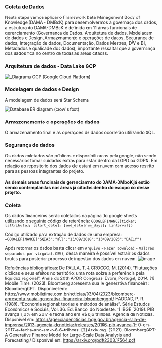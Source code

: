 ### Coleta de Dados


Nesta etapa vamos aplicar o Framework Data Management Body of Knowledge (DAMA - DMBoK) para desenvolvermos a governaça dos dados, a estrutura do DAMA-DMBoK é definida em 11 áreas funcionais de gerenciamento (Governança de Dados, Arquitetura de dados, Modelagem de dados e Design, Armazenamento e operações de dados, Segurança de dados, Integração de dados, Documentação, Dados Mestres, DW e BI, Metadados e qualidade dos dados), importante ressaltar que a governança dos dados fica no centro de todas as áreas citadas.






### Arquitetura de dados - Data Lake GCP

![_Diagrama GCP (Google Cloud Platform)](https://github.com/amandacordeiro/data_on_cloud/assets/50846753/00ae8f89-e9f6-4923-9fb5-b16b611a3be2)



### Modelagem de dados e Design


A modelagem de dados será Star Schema

![Database ER diagram (crow's foot)](https://github.com/amandacordeiro/data_on_cloud/assets/50846753/95100e5a-5192-41dd-bded-cf04765a6d4d)


### Armazenamento e operações de dados

O armazenamento final e as operaçoes de dados ocorrerão utilizando SQL.


### Segurança de dados

Os dados coletados são públicos e disponíbilizados pela google, não sendo necessários tomar cuidados extras para estar dentro da LGPD ou GDPN. Em relação ao repositorio dos dados ele estará em nuvem com acesso restrito para as pessoas integrantes do projeto.

#### As demais áreas funcinais de gerenciamnto do DAMA-DMboK já estão sendo contemplandas nas áreas já citadas dentro do escopo do desse projeto.

### Coleta

Os dados financeiros serão coletados na página do google sheets utilizando o seguinte código de referência: `GOOGLEFINANCE(ticker; [attribute]; [start_date]; [end_date|num_days]; [interval])` 

Código utilizado para extração de dados de uma empresa: `=GOOGLEFINANCE("SQIA3";"all";"13/09/2018";"13/09/2023";"DAILY")`

Após retornar os dados basta clicar em `Arquivo` - `Fazer Download` - `Valores separados por vírgula(.CSV)`, dessa maneira é possível extrair os dados brutos para posterior processo de ingestão dos dados em nuvem.
![image](https://github.com/amandacordeiro/data_on_cloud/assets/50846753/02bbb77d-8a5b-47d5-8122-6815e8098e0a)










Referências bibliográficas: De PAULA, T. & CROCCO, M. (2014). “Flutuações cíclicas e seus efeitos no território:  uma nota sobre a preferência pela liquidez regional”. Anais do 20th APDR Congress.  Évora, Portugal, 2014. [1] Mobile Time. (2023). Bloomberg apresenta sua IA generativa financeira:  BloombergGPT. Disponível  em: https://www.mobiletime.com.br/noticias/03/04/2023/bloomberg-apresenta-suaia-generativa-financeira-bloomberggpt/ HADDAD, P. R. (1989). “Economia regional: teorias e métodos de análise”. Série Estudos  Econômicos e Sociais, Vol. 36. Ed. Banco, do Nordeste. 11 IBGE (2019). PIB avança 1,0%  em 2017 e fecha ano em R$ 6,6 trilhões. Agência de Notícias. Disponível em:  https://agenciadenoticias.ibge.gov.br/agencia-sala-de-imprensa/2013-agencia-denoticias/releases/20166-pib-avanca-1- 0-em-2017-e-fecha-ano-em-r-6-6-trilhoes. [2] Arxiv.org. (2023). BloombergGPT: A Generative Finance Model for Large-Scale Data  Analysis and Forecasting./ Disponível em: https://arxiv.org/pdf/2303.17564.pdf
